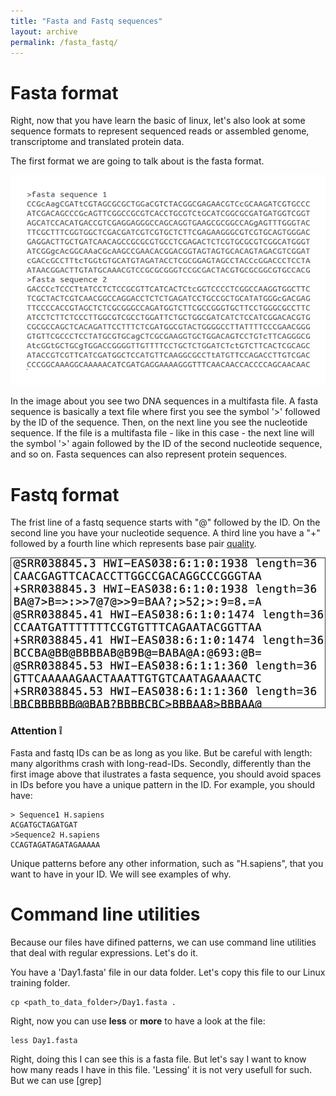 ```yaml
---
title: "Fasta and Fastq sequences"
layout: archive
permalink: /fasta_fastq/
---  
```


# Fasta format

Right, now that you have learn the basic of linux, let's also look at some sequence formats to represent sequenced reads or assembled genome, transcriptome and translated protein data.

The first format we are going to talk about is the fasta format.

![Figure 1](/images/fasta.png)



In the image about you see two DNA sequences in a multifasta file. A fasta sequence is basically a text file where first you see the symbol '>' followed by the ID of the sequence. Then, on the next line you see the nucleotide sequence. If the file is a multifasta file - like in this case - the next line will the symbol '>' again followed by the ID of the second nucleotide sequence, and so on. Fasta sequences can also represent protein sequences. 


# Fastq format

The frist line of a fastq sequence starts with "@" followed by the ID. On the second line you have your nucleotide sequence. A third line you have a "+" followed by a fourth line which represents base pair [quality](https://support.illumina.com/help/BaseSpace_OLH_009008/Content/Source/Informatics/BS/QualityScoreEncoding_swBS.htm).  

![Figure 2](/images/fastq.jpg)


### Attention :grey_exclamation: 

Fasta and fastq IDs can be as long as you like. But be careful with length: many algorithms crash with long-read-IDs. Secondly, differently than the first image above that ilustrates a fasta sequence, you should avoid spaces in IDs before you have a unique pattern in the ID. For example, you should have:

```console 
> Sequence1 H.sapiens
ACGATGCTAGATGAT
>Sequence2 H.sapiens
CCAGTAGATAGATAGAAAAA
```  

Unique patterns before any other information, such as "H.sapiens", that you want to have in your ID. We will see examples of why.


# Command line utilities

Because our files have difined patterns, we can use command line utilities that deal with regular expressions. Let's do it.

You have a 'Day1.fasta' file in our data folder. Let's copy this file to our Linux training folder.


```console 
cp <path_to_data_folder>/Day1.fasta .
```  

Right, now you can use **less** or **more** to have a look at the file:

```console 
less Day1.fasta
```  

Right, doing this I can see this is a fasta file. But let's say I want to know how many reads I have in this file. 'Lessing' it is not very usefull for such. But we can use [grep]
